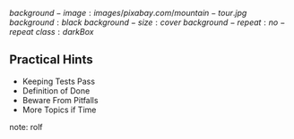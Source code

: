 $background-image:images/pixabay.com/mountain-tour.jpg$
$background:black$
$background-size:cover$
$background-repeat:no-repeat$
$class:darkBox$


## Practical Hints

* Keeping Tests Pass
* Definition of Done
* Beware From Pitfalls
* More Topics if Time

note:
rolf